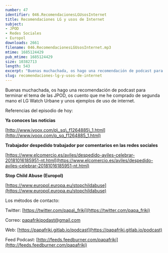 ```yaml
---
number: 47
identifier: 046.RecomendacionesLGUsosInternet
title: Recomendaciones LG y usos de Internet
subject:
- JPOD
- Redes Sociales
- Europol
downloads: 2661
filename: 046.RecomendacionesLGUsosInternet.mp3
mtime: 1685124429
pub_mtime: 1685124429
size: 10382713
length: 543
excerpt: "Buenas muchachada, os hago una recomendación de podcast para terminar el tema de las JPOD, os cuento que me he comprado de segunda mano el LG Watch Urbane y unos ejemplos de uso de internet.  \n\nReferencias del episodio de hoy:\n\n**Ya conoces las noticias**  \n\n[http://www.ivoox.com/p\\_sq\\_f1264885\\_1.html](http://www.ivoox.com/p_sq_f1264885_1.html)  \n\n**Trabajador despedido trabajador por comentarios en l"
slug: recomendaciones-lg-y-usos-de-internet
---
```

Buenas muchachada, os hago una recomendación de podcast para terminar el tema de las JPOD, os cuento que me he comprado de segunda mano el LG Watch Urbane y unos ejemplos de uso de internet.

Referencias del episodio de hoy:

**Ya conoces las noticias**

[http://www.ivoox.com/p\_sq\_f1264885\_1.html](http://www.ivoox.com/p_sq_f1264885_1.html)

**Trabajador despedido trabajador por comentarios en las redes sociales**

[https://www.elcomercio.es/aviles/despedido-aviles-celebrar-20181016185951-nt.html](https://www.elcomercio.es/aviles/despedido-aviles-celebrar-20181016185951-nt.html)

**Stop Child Abuse (Europol)**

[https://www.europol.europa.eu/stopchildabuse](https://www.europol.europa.eu/stopchildabuse)

Los métodos de contacto:

Twitter: [https://twitter.com/papa\_friki](https://twitter.com/papa_friki)

Correo: [papafrikipodast@gmail.com](https://archive.org/details/papafrikipodast@gmail.com)

Web: [https://papafriki.gitlab.io/podcast](https://papafriki.gitlab.io/podcast)

Feed Podcast: [http://feeds.feedburner.com/papafriki](http://feeds.feedburner.com/papafriki)